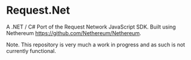 # Request.Net
A .NET / C# Port of the Request Network JavaScript SDK.  Built using Nethereum https://github.com/Nethereum/Nethereum.

Note.  This repository is very much a work in progress and as such is not currently functional.
